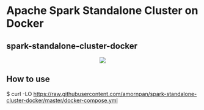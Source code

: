 # Apache Spark Standalone Cluster on Docker
## spark-standalone-cluster-docker

<p align="center"><img src="docs/image/cluster-architecture.png"></p>

## How to use
$ curl -LO https://raw.githubusercontent.com/amornpan/spark-standalone-cluster-docker/master/docker-compose.yml


